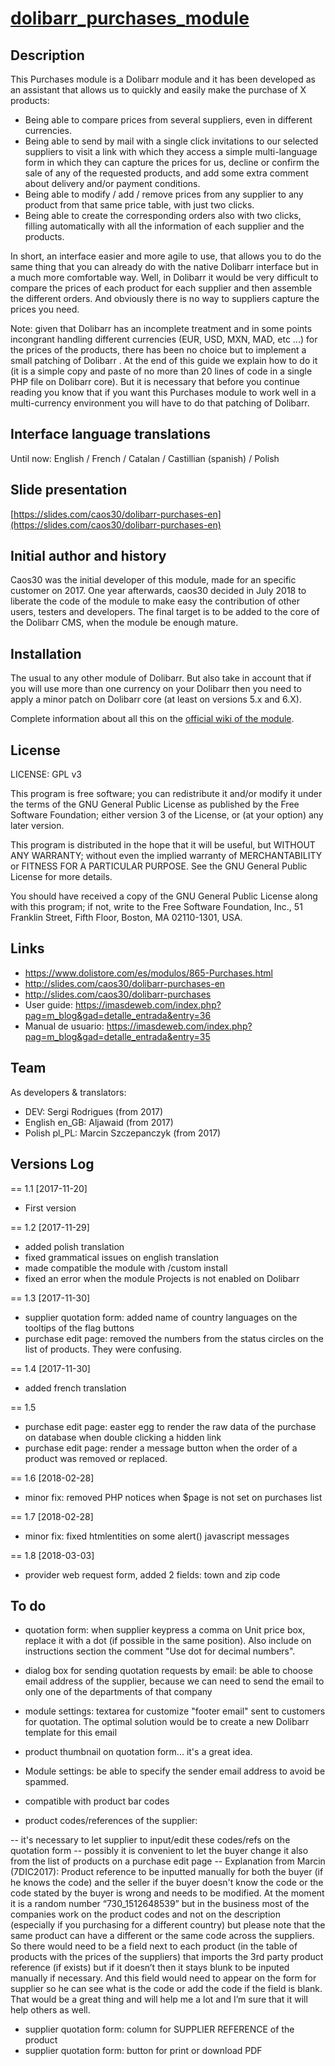 # [dolibarr_purchases_module](https://github.com/caos30/dolibarr_purchases_module)

## Description

This Purchases module is a Dolibarr module and it has been developed as an assistant that allows us to quickly and easily make the purchase of X products:

- Being able to compare prices from several suppliers, even in different currencies.
- Being able to send by mail with a single click invitations to our selected suppliers to visit a link with which they access a simple multi-language form in which they can capture the prices for us, decline or confirm the sale of any of the requested products, and add some extra comment about delivery and/or payment conditions.
- Being able to modify / add / remove prices from any supplier to any product from that same price table, with just two clicks.
- Being able to create the corresponding orders also with two clicks, filling automatically with all the information of each supplier and the products. 

In short, an interface easier and more agile to use, that allows you to do the same thing that you can already do with the native Dolibarr interface but in a much more comfortable way. Well, in Dolibarr it would be very difficult to compare the prices of each product for each supplier and then assemble the different orders. And obviously there is no way to suppliers capture the prices you need.

Note: given that Dolibarr has an incomplete treatment and in some points incongrant handling different currencies (EUR, USD, MXN, MAD, etc ...) for the prices of the products, there has been no choice but to implement a small patching of Dolibarr . At the end of this guide we explain how to do it (it is a simple copy and paste of no more than 20 lines of code in a single PHP file on Dolibarr core). But it is necessary that before you continue reading you know that if you want this Purchases module to work well in a multi-currency environment you will have to do that patching of Dolibarr. 

## Interface language translations

Until now: English / French / Catalan / Castillian (spanish) / Polish

## Slide presentation

[https://slides.com/caos30/dolibarr-purchases-en](https://slides.com/caos30/dolibarr-purchases-en)

## Initial author and history

Caos30 was the initial developer of this module, made for an specific customer on 2017. One year afterwards, caos30 decided in July 2018 to liberate the code of the module to make easy the contribution of other users, testers and developers. The final target is to be added to the core of the Dolibarr CMS, when the module be enough mature. 

## Installation

The usual to any other module of Dolibarr. But also take in account that if you will use more than one currency on your Dolibarr then you need to apply a minor patch on Dolibarr core (at least on versions 5.x and 6.X).

Complete information about all this on the [official wiki of the module](https://wiki.dolibarr.org/index.php/Module_Purchases).

## License

LICENSE: GPL v3

This program is free software; you can redistribute it and/or
modify it under the terms of the GNU General Public License
as published by the Free Software Foundation; either version 3
of the License, or (at your option) any later version.

This program is distributed in the hope that it will be useful,
but WITHOUT ANY WARRANTY; without even the implied warranty of
MERCHANTABILITY or FITNESS FOR A PARTICULAR PURPOSE. See the
GNU General Public License for more details.

You should have received a copy of the GNU General Public License
along with this program; if not, write to the Free Software
Foundation, Inc., 51 Franklin Street, Fifth Floor, Boston, MA 02110-1301, USA.

## Links

- https://www.dolistore.com/es/modulos/865-Purchases.html
- http://slides.com/caos30/dolibarr-purchases-en
- http://slides.com/caos30/dolibarr-purchases
- User guide: https://imasdeweb.com/index.php?pag=m_blog&gad=detalle_entrada&entry=36
- Manual de usuario: https://imasdeweb.com/index.php?pag=m_blog&gad=detalle_entrada&entry=35

## Team

As developers & translators: 

 - DEV: Sergi Rodrigues (from 2017)
 - English en_GB: Aljawaid (from 2017)
 - Polish pl_PL: Marcin Szczepanczyk (from 2017)

## Versions Log

== 1.1 [2017-11-20]

 + First version

== 1.2 [2017-11-29]

 + added polish translation
 + fixed grammatical issues on english translation
 + made compatible the module with /custom install
 + fixed an error when the module Projects is not enabled on Dolibarr

== 1.3 [2017-11-30]

 + supplier quotation form: added name of country languages on the tooltips of the flag buttons
 + purchase edit page: removed the numbers from the status circles on the list of products. They were confusing.

== 1.4 [2017-11-30]

 + added french translation

== 1.5

 + purchase edit page: easter egg to render the raw data of the purchase on database when double clicking a hidden link
 + purchase edit page: render a message button when the order of a product was removed or replaced.

== 1.6 [2018-02-28]

 + minor fix: removed PHP notices when $page is not set on purchases list

== 1.7 [2018-02-28]

 + minor fix: fixed htmlentities on some alert() javascript messages

== 1.8 [2018-03-03]

 + provider web request form, added 2 fields: town and zip code


## To do

 - quotation form: when supplier keypress a comma on Unit price box, replace it with a dot (if possible in the same position). Also include on instructions section the comment "Use dot for decimal numbers".
 - dialog box for sending quotation requests by email: be able to choose email address of the supplier, because we can need to send the email to only one of the departments of that company
 - module settings: textarea for customize "footer email" sent to customers for quotation. The optimal solution would be to create a new Dolibarr template for this email
 - product thumbnail on quotation form... it's a great idea.
 - Module settings: be able to specify the sender email address to avoid be spammed.
 - compatible with product bar codes

 - product codes/references of the supplier:

 -- it's necessary to let supplier to input/edit these codes/refs on the quotation form
 -- possibly it is convenient to let the buyer change it also from the list of products on a purchase edit page
 -- Explanation from Marcin (7DIC2017):
Product reference to be inputted manually for both the buyer (if he knows the code) and the seller if the buyer doesn't know the code or the code stated by the buyer is wrong and needs to be modified. At the moment it is a random number “730_1512648539” but in the business most of the companies work on the product codes and not on the description (especially if you purchasing for a different country) but please note that the same product can have a different or the same code across the suppliers. So there would need to be a field next to each product (in the table of products with the prices of the suppliers) that imports the 3rd party product reference (if exists) but if it doesn’t then it stays blunk to be inputed manually if necessary. And this field would need to appear on the form for supplier so he can see what is the code or add the code if the field is blank. That would be a great thing and will help me a lot and I’m sure that it will help others as well.

 - supplier quotation form: column for SUPPLIER REFERENCE of the product
 - supplier quotation form: button for print or download PDF


